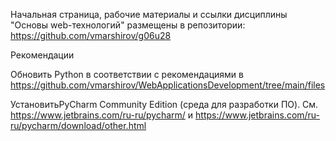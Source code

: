 
Начальная страница, рабочие материалы  и ссылки дисциплины "Основы web-технологий" размещены в репозитории:
https://github.com/vmarshirov/g06u28</a>

Рекомендации

Обновить Python в соответствии с рекомендациями в https://github.com/vmarshirov/WebApplicationsDevelopment/tree/main/files

УстановитьPyCharm Community Edition  (среда для разработки ПО). См. 
https://www.jetbrains.com/ru-ru/pycharm/  и  https://www.jetbrains.com/ru-ru/pycharm/download/other.html
 

